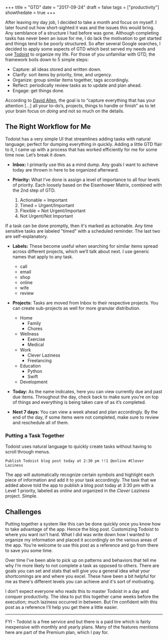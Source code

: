 +++
title = "GTD"
date = "2017-09-24"
draft = false
tags = ["productivity"]
showthedate = true
+++

After leaving my day job, I decided to take a month and focus on myself. I later found out how short-sighted it was and the issues this would bring. Any semblance of a structure I had before was gone. Although completing tasks has never been an issue for me, I do lack the motivation to get started and things tend to be poorly structured. So after several Google searches, I decided to apply some aspects of GTD which best served my needs and use [Todoist](https://itunes.apple.com/us/app/todoist-todo-list-for-organizing-work-and-errands/id572688855?mt=8) to organize my life. For those of you unfamiliar with GTD, the framework boils down to 5 simple steps:

* Capture: all ideas stored and written down.
* Clarify: sort items by priority, time, and urgency.
* Organize: group similar items together, tags accordingly.
* Reflect: periodically review tasks as to update and plan ahead.
* Engage: get things done.

According to [David Allen](http://gettingthingsdone.com), the goal is to “capture everything that has your attention […] all your to-do’s, projects, things to handle or finish” as to let your brain focus on *doing* and not so much on the details.

## The Right Workflow for Me
Todoist has a very simple UI that streamlines adding tasks with natural language; perfect for dumping everything in quickly. Adding a little GTD flair to it, I came up with a process that has worked efficiently for me for some time now. Let’s break it down.

* **Inbox:**
I primarily use this as a mind dump. Any goals I want to achieve today are thrown in here to be organized afterward.

* **Priority:**
What I’ve done is assign a level of importance to all four levels of priority. Each loosely based on the Eisenhower Matrix, combined with the 2nd step of GTD.

    1. Actionable = Important
    2. Timed = Urgent/Important
    3. Flexible = Not Urgent/Important
    4. Not Urgent/Not Important

If a task can be done promptly, then it's marked as actionable. Any time sensitive tasks are labeled "timed" with a scheduled reminder. The last two are self-explanatory.

*  **Labels:**
These become useful when searching for similar items spread across different projects, which we’ll talk about next. I use generic names that apply to any task.

    * call
    * email
    * shop
    * online
    * wife
    * review

* **Projects:**
Tasks are moved from Inbox to their respective projects. You can create sub-projects as well for more granular distribution.

    * Home
        * Family
        * Chores
    * Wellness
        * Exercise
        * Medical
    * Work
        * Clever Laziness
        * Freelancing
    * Education
        * Python
        * Swift
    * Development

* **Today:**
As the name indicates, here you can view currently due and past due items. Throughout the day, check back to make sure you’re on top of things and everything is being taken care of as it’s completed.

* **Next 7 days:**
You can view a week ahead and plan accordingly. By the end of the day, if some items were not completed, make sure to review and reschedule all of them.

### Putting a Task Together
Todoist uses natural language to quickly create tasks without having to scroll through menus.

`Publish Todoist blog post today at 2:30 pm !!1 @online #Clever Laziness`

The app will automatically recognize certain symbols and highlight each piece of information and add it to your task accordingly. The task that we added above told the app to publish a blog post today at 3:30 pm with a Level 1 priority, labeled as *online* and organized in the *Clever Laziness* project. Simple.

## Challenges
Putting together a system like this can be done quickly once you know how to take advantage of the app. Hence the blog post. Customizing Todoist to where you want isn't hard. What I did was write down how I wanted to organize my information and placed it accordingly on the various areas of the app. You’re welcome to use this post as a reference and go from there to save you some time.

Over time I’ve been able to pick up on patterns and behaviors that tell me why I’m more likely to not complete a task as opposed to others. There are goals you can set and stats that will give you a general idea what your shortcomings are and where you excel. These have been a bit helpful for me as there's different levels you can achieve and it's sort of motivating.

I don’t expect everyone who reads this to master Todoist in a day and conquer productivity. The idea to put this together came weeks before the execution; much laziness occurred in between. But I’m confident with this post as a reference I’ll help you get there a little easier.

---

FYI - Todoist is a free service and but there is a paid tire which is fairly inexpensive with monthly and yearly plans. Many of the features mentions here are part of the Premium plan, which I pay for.
